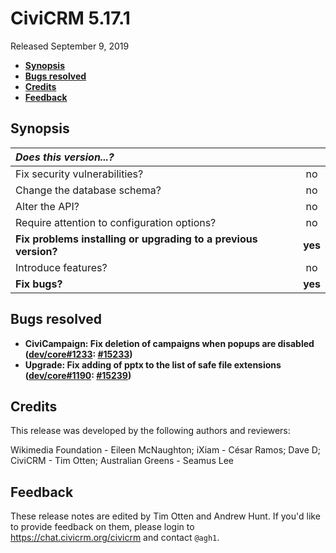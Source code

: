 # CiviCRM 5.17.1

Released September 9, 2019

- **[Synopsis](#synopsis)**
- **[Bugs resolved](#bugs)**
- **[Credits](#credits)**
- **[Feedback](#feedback)**

## <a name="synopsis"></a>Synopsis

| *Does this version...?*                                         |         |
|:--------------------------------------------------------------- |:-------:|
| Fix security vulnerabilities?                                   |   no    |
| Change the database schema?                                     |   no    |
| Alter the API?                                                  |   no    |
| Require attention to configuration options?                     |   no    |
| **Fix problems installing or upgrading to a previous version?** | **yes** |
| Introduce features?                                             |   no    |
| **Fix bugs?**                                                   | **yes** |

## <a name="bugs"></a>Bugs resolved

- **CiviCampaign: Fix deletion of campaigns when popups are disabled ([dev/core#1233](https://lab.civicrm.org/dev/core/issues/1233): [#15233](https://github.com/civicrm/civicrm-core/pull/15233))**
- **Upgrade: Fix adding of pptx to the list of safe file extensions ([dev/core#1190](https://lab.civicrm.org/dev/core/issues/1190): [#15239](https://github.com/civicrm/civicrm-core/pull/15239))**

## <a name="credits"></a>Credits

This release was developed by the following authors and reviewers:

Wikimedia Foundation - Eileen McNaughton; iXiam - César Ramos; Dave D;
CiviCRM - Tim Otten; Australian Greens - Seamus Lee

## <a name="feedback"></a>Feedback

These release notes are edited by Tim Otten and Andrew Hunt.  If you'd like to
provide feedback on them, please login to https://chat.civicrm.org/civicrm and
contact `@agh1`.

